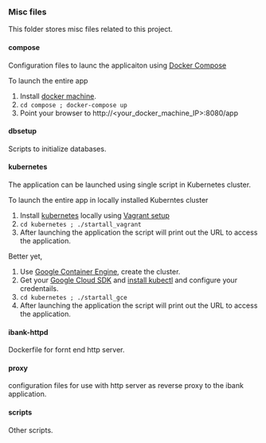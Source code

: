 ### Misc files

This folder stores misc files related to this project. 

#### compose
Configuration files to launc the applicaiton using [Docker Compose](https://docs.docker.com/compose/)

To launch the entire app

1. Install [docker machine](https://www.docker.com/docker-machine).
2. ``` cd compose ; docker-compose up ```
3. Point your browser to http://<your_docker_machine_IP>:8080/app

#### dbsetup
Scripts to initialize databases.

#### kubernetes
The application can be launched using single script in Kubernetes cluster.

To launch the entire app in locally installed Kuberntes cluster

1. Install [kubernetes](https://kubernetes.io) locally using [Vagrant setup](http://kubernetes.io/v1.1/docs/getting-started-guides/vagrant.html)
2. ``` cd kubernetes ; ./startall_vagrant ```
3. After launching the application the script will print out the URL to access the application. 

Better yet, 
1. Use [Google Container Engine](https://cloud.google.com/container-engine/), create the cluster.
2. Get your [Google Cloud SDK](https://cloud.google.com/sdk/?hl=en) and [install kubectl](https://cloud.google.com/container-engine/docs/before-you-begin) and configure your credentails.
3. ``` cd kubernetes ; ./startall_gce ```
4. After launching the application the script will print out the URL to access the application. 


#### ibank-httpd
Dockerfile for fornt end http server.

#### proxy
configuration files for use with http server as reverse proxy to the ibank application.

#### scripts
Other scripts.

